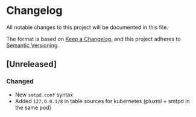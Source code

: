 # Changelog
All notable changes to this project will be documented in this file.

The format is based on [Keep a Changelog](https://keepachangelog.com/en/1.0.0/),
and this project adheres to [Semantic Versioning](https://semver.org/spec/v2.0.0.html).

## [Unreleased]

### Changed
- New `smtpd.conf` syntax
- Added `127.0.0.1/8` in table sources for kubernetes (pluxml + smtpd in the same pod)